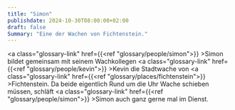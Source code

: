```yaml
---
title: "Simon"
publishdate: 2024-10-30T08:00:00+02:00
draft: false
Summary: "Eine der Wachen von Fichtenstein."
---
```

<a class="glossary-link" href={{<ref "glossary/people/simon">}} >Simon</a> bildet gemeinsam mit seinem Wachkollegen <a class="glossary-link" href={{<ref "glossary/people/kevin">}} >Kevin</a> die Stadtwache von <a class="glossary-link" href={{<ref "glossary/places/fichtenstein">}} >Fichtenstein</a>. Da beide eigentlich Rund um die Uhr Wache schieben müssen, schläft <a class="glossary-link" href={{<ref "glossary/people/simon">}} >Simon</a> auch ganz gerne mal im Dienst.
